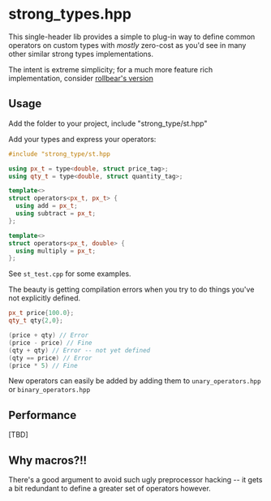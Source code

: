 # strong_types.hpp

This single-header lib provides a simple to plug-in way to define common operators on custom types with _mostly_ zero-cost as you'd see in many other similar strong types implementations.

The intent is extreme simplicity; for a much more feature rich implementation, consider [rollbear's version](https://github.com/rollbear/strong_type)

## Usage

Add the folder to your project, include "strong_type/st.hpp"

Add your types and express your operators:

```cpp
#include "strong_type/st.hpp

using px_t = type<double, struct price_tag>;
using qty_t = type<double, struct quantity_tag>;

template<>
struct operators<px_t, px_t> {
  using add = px_t;
  using subtract = px_t;
};

template<>
struct operators<px_t, double> {
  using multiply = px_t;
};
```

See `st_test.cpp` for some examples.

The beauty is getting compilation errors when you try to do things you've not explicitly defined.

```cpp
px_t price{100.0};
qty_t qty{2,0};

(price + qty) // Error
(price - price) // Fine
(qty + qty) // Error -- not yet defined
(qty == price) // Error
(price * 5) // Fine
```

New operators can easily be added by adding them to `unary_operators.hpp` or `binary_operators.hpp`

## Performance

[TBD]

## Why macros?!!

There's a good argument to avoid such ugly preprocessor hacking -- it gets a bit redundant to define a greater set of operators however.
